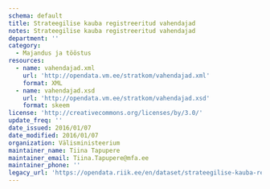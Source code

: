 ```yaml
---
schema: default
title: Strateegilise kauba registreeritud vahendajad
notes: Strateegilise kauba registreeritud vahendajad
department: ''
category:
  - Majandus ja tööstus
resources:
  - name: vahendajad.xml
    url: 'http://opendata.vm.ee/stratkom/vahendajad.xml'
    format: XML
  - name: vahendajad.xsd
    url: 'http://opendata.vm.ee/stratkom/vahendajad.xsd'
    format: skeem
license: 'http://creativecommons.org/licenses/by/3.0/'
update_freq: ''
date_issued: 2016/01/07
date_modified: 2016/01/07
organization: Välisministeerium
maintainer_name: Tiina Tapupere
maintainer_email: Tiina.Tapupere@mfa.ee
maintainer_phone: ''
legacy_url: 'https://opendata.riik.ee/en/dataset/strateegilise-kauba-registreeritud-vahendajad'
---
```


